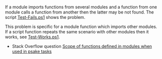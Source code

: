 
[1]: http://stackoverflow.com/q/25033346/323582

If a module imports functions from several modules and a function from one
module calls a function from another then the latter may be not found. The
script [Test-Fails.ps1](Test-Fails.ps1) shows the problem.

This problem is specific for a module function which imports other modules. If
a script function repeats the same scenario with other modules then it works,
see [Test-Works.ps1](Test-Works.ps1).

- Stack Overflow question [Scope of functions defined in modules when used in psake tasks][1]
